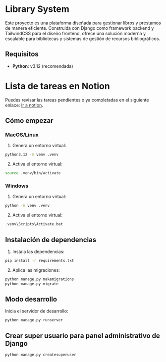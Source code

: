 # Library System

Este proyecto es una plataforma diseñada para gestionar libros y préstamos de manera eficiente. Construida con Django como framework backend y TailwindCSS para el diseño frontend, ofrece una solución moderna y escalable para bibliotecas y sistemas de gestión de recursos bibliográficos.

## Requisitos

- **Python**: v3.12 (recomendada)

# Lista de tareas en Notion

Puedes revisar las tareas pendientes o ya completadas en el siguiente enlace: [Ir a notion](https://www.notion.so/1f1e90013c10800996d5d77ebbd19be7?v=1f1e90013c10813bb25d000c41febc53&pvs=4).

## Cómo empezar

### MacOS/Linux

1. Genera un entorno virtual:

```bash
python3.12 -m venv .venv
```

2. Activa el entorno virtual:

```bash
source .venv/bin/activate
```

### Windows

1. Genera un entorno virtual:

```bash
python -m venv .venv
```

2. Activa el entorno virtual:

```bash
.venv\Scripts\Activate.bat
```

## Instalación de dependencias

1. Instala las dependencias:

```bash
pip install -r requirements.txt
```

2. Aplica las migraciones:

```bash
python manage.py makemigrations
python manage.py migrate
```

## Modo desarrollo

Inicia el servidor de desarrollo:

```bash
python manage.py runserver
```

## Crear super usuario para panel administrativo de Django

```bash
python manage.py createsuperuser
```
